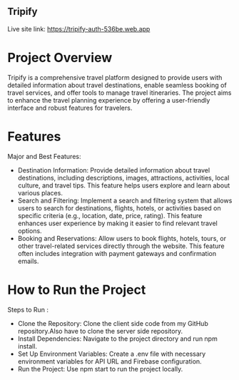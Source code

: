 ## Tripify
Live site link: https://tripify-auth-536be.web.app

# Project Overview
Tripify is a comprehensive travel platform designed to provide users with detailed information about travel destinations, enable seamless booking of travel services, and offer tools to manage travel itineraries. The project aims to enhance the travel planning experience by offering a user-friendly interface and robust features for travelers.

# Features

Major and Best Features:
* Destination Information: Provide detailed information about travel destinations, including descriptions, images, attractions, activities, local culture, and travel tips. This feature helps users explore and learn about various places.
* Search and Filtering: Implement a search and filtering system that allows users to search for destinations, flights, hotels, or activities based on specific criteria (e.g., location, date, price, rating). This feature enhances user experience by making it easier to find relevant travel options.
* Booking and Reservations: Allow users to book flights, hotels, tours, or other travel-related services directly through the website. This feature often includes integration with payment gateways and confirmation emails.

# How to Run the Project
Steps to Run :

* Clone the Repository: Clone the client side code from my GitHub repository.Also have to clone the server side repository.
* Install Dependencies: Navigate to the project directory and run npm install.
* Set Up Environment Variables: Create a .env file with necessary environment variables for API URL and Firebase configuration.
* Run the Project: Use npm start to run the project locally.
